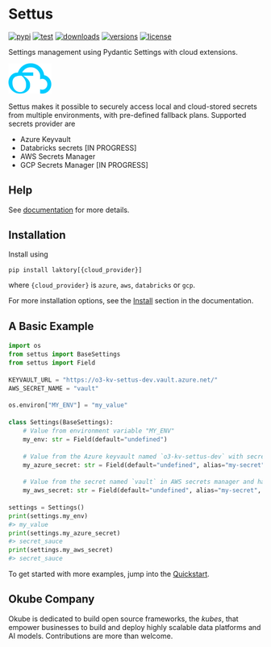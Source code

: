 # Settus

[![pypi](https://img.shields.io/pypi/v/laktory.svg)](https://pypi.org/project/settus/)
[![test](https://github.com/okube-ai/settus/actions/workflows/test.yml/badge.svg)](https://github.com/okube-ai/settus/actions/workflows/test.yml)
[![downloads](https://static.pepy.tech/badge/settus/month)](https://pepy.tech/project/settus)
[![versions](https://img.shields.io/pypi/pyversions/settus.svg)](https://github.com/okube-ai/settus)
[![license](https://img.shields.io/github/license/okube-ai/settus.svg)](https://github.com/okube-ai/settus/blob/main/LICENSE)

Settings management using Pydantic Settings with cloud extensions.

<img src="docs/images/logo_sb.png" alt="settus logo" width="85"/>

Settus makes it possible to securely access local and cloud-stored secrets from multiple environments, with pre-defined fallback plans. Supported secrets provider are

* Azure Keyvault
* Databricks secrets [IN PROGRESS]
* AWS Secrets Manager
* GCP Secrets Manager [IN PROGRESS]

## Help
See [documentation](https://www.okube.ai/settus) for more details.


## Installation
Install using 
```commandline
pip install laktory[{cloud_provider}]
```
where `{cloud_provider}` is `azure`, `aws`, `databricks` or `gcp`. 

For more installation options,
see the [Install](https://www.okube.ai/settus/install/) section in the documentation.

## A Basic Example

```py
import os
from settus import BaseSettings
from settus import Field

KEYVAULT_URL = "https://o3-kv-settus-dev.vault.azure.net/"
AWS_SECRET_NAME = "vault"

os.environ["MY_ENV"] = "my_value"

class Settings(BaseSettings):
    # Value from environment variable "MY_ENV"
    my_env: str = Field(default="undefined")
    
    # Value from the Azure keyvault named `o3-kv-settus-dev` with secret key `my-secret` 
    my_azure_secret: str = Field(default="undefined", alias="my-secret", keyvault_url=KEYVAULT_URL)
    
    # Value from the secret named `vault` in AWS secrets manager and having the secret key `my-secret`
    my_aws_secret: str = Field(default="undefined", alias="my-secret", aws_secret_name=AWS_SECRET_NAME)

settings = Settings()
print(settings.my_env)
#> my_value
print(settings.my_azure_secret)
#> secret_sauce
print(settings.my_aws_secret)
#> secret_sauce
```

To get started with more examples, jump into the [Quickstart](https://www.okube.ai/settus/quickstart/).

## Okube Company
Okube is dedicated to build open source frameworks, the *kubes*, that empower businesses to build and deploy highly scalable data platforms and AI models. Contributions are more than welcome.


